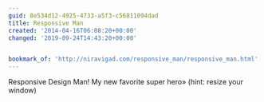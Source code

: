 ```yaml
---
guid: 8e534d12-4925-4733-a5f3-c56811094dad
title: Responsive Man
created: '2014-04-16T06:08:20+00:00'
changed: '2019-09-24T14:43:20+00:00'


bookmark_of: 'http://niravigad.com/responsive_man/responsive_man.html'
---
```



Responsive Design Man! My new favorite super hero»  (hint: resize your window)
